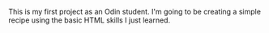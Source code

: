 This is my first project as an Odin student.
I'm going to be creating a simple recipe using the basic HTML skills I just learned.
